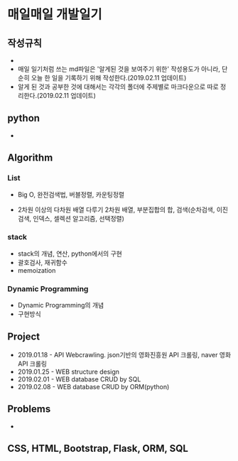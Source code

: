 # 매일매일 개발일기

## 작성규칙

- 
- 매일 일기처럼 쓰는 md파일은 '알게된 것을 보여주기 위한' 작성용도가 아니라, 단순히 오늘 한 일을 기록하기 위해 작성한다.(2019.02.11 업데이트)
- 알게 된 것과 공부한 것에 대해서는 각각의 폴더에 주제별로 마크다운으로 따로 정리한다.(2019.02.11 업데이트)


## python

- 

## Algorithm
### List

- Big O, 완전검색법, 버블정렬, 카운팅정렬

- 2차원 이상의 다차원 배열 다루기
  2차원 배열, 부분집합의 합, 검색(순차검색, 이진검색, 인덱스, 셀렉션 알고리즘, 선택정렬)



### stack

- stack의 개념, 연산, python에서의 구현
- 괄호검사, 재귀함수
- memoization



### Dynamic Programming

- Dynamic Programming의 개념
- 구현방식



## Project

- 2019.01.18 - API Webcrawling.
  json기반의 영화진흥원 API 크롤링, naver 영화 API 크롤링
- 2019.01.25 - WEB structure design
- 2019.02.01 - WEB database CRUD by SQL
- 2019.02.08 - WEB database CRUD by ORM(python)

## Problems

- 





## CSS, HTML, Bootstrap, Flask, ORM, SQL

